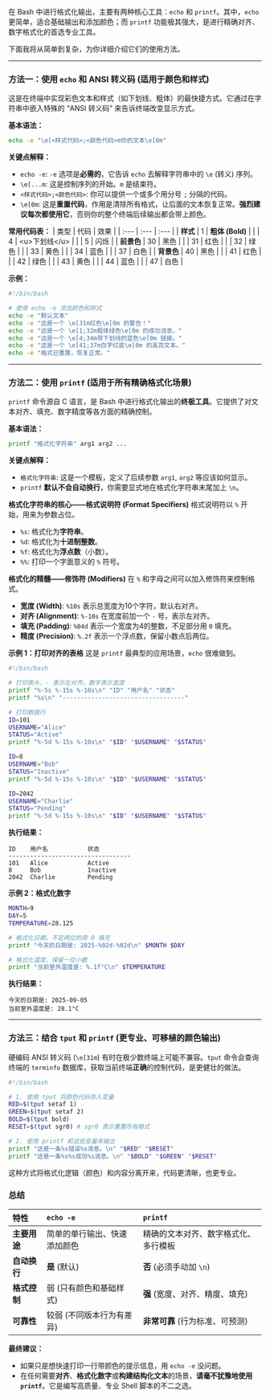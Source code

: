 在 Bash 中进行格式化输出，主要有两种核心工具：`echo` 和 `printf`。其中，`echo` 更简单，适合基础输出和添加颜色；而 `printf` 功能极其强大，是进行精确对齐、数字格式化的首选专业工具。

下面我将从简单到复杂，为你详细介绍它们的使用方法。

-----

### 方法一：使用 `echo` 和 ANSI 转义码 (适用于颜色和样式)

这是在终端中实现彩色文本和样式（如下划线、粗体）的最快捷方式。它通过在字符串中嵌入特殊的 “ANSI 转义码” 来告诉终端改变显示方式。

**基本语法：**

```bash
echo -e "\e[<样式代码>;<颜色代码>m你的文本\e[0m"
```

**关键点解释：**

  - `echo -e`: `-e` 选项是**必需的**，它告诉 `echo` 去解释字符串中的 `\e` (转义) 序列。
  - `\e[...m`: 这是控制序列的开始。`m` 是结束符。
  - `<样式代码>;<颜色代码>`: 你可以提供一个或多个用分号 `;` 分隔的代码。
  - `\e[0m`: 这是**重置代码**，作用是清除所有格式，让后面的文本恢复正常。**强烈建议每次都使用它**，否则你的整个终端后续输出都会带上颜色。

**常用代码表：**
| 类型 | 代码 | 效果 |
| :--- | :--- | :--- |
| **样式** | 1 | **粗体 (Bold)** |
| | 4 | \<u\>下划线\</u\> |
| | 5 | 闪烁 |
| **前景色** | 30 | 黑色 |
| | 31 | 红色 |
| | 32 | 绿色 |
| | 33 | 黄色 |
| | 34 | 蓝色 |
| | 37 | 白色 |
| **背景色** | 40 | 黑色 |
| | 41 | 红色 |
| | 42 | 绿色 |
| | 43 | 黄色 |
| | 44 | 蓝色 |
| | 47 | 白色 |

**示例：**

```bash
#!/bin/bash

# 使用 echo -e 添加颜色和样式
echo -e "默认文本"
echo -e "这是一个 \e[31m红色\e[0m 的警告！"
echo -e "这是一个 \e[1;32m粗体绿色\e[0m 的成功消息。"
echo -e "这是一个 \e[4;34m带下划线的蓝色\e[0m 链接。"
echo -e "这是一个 \e[41;37m白字红底\e[0m 的高亮文本。"
echo -e "格式已重置，恢复正常。"
```

-----

### 方法二：使用 `printf` (适用于所有精确格式化场景)

`printf` 命令源自 C 语言，是 Bash 中进行格式化输出的**终极工具**。它提供了对文本对齐、填充、数字精度等各方面的精确控制。

**基本语法：**

```bash
printf "格式化字符串" arg1 arg2 ...
```

**关键点解释：**

  - `格式化字符串`: 这是一个模板，定义了后续参数 `arg1`, `arg2` 等应该如何显示。
  - `printf` **默认不会自动换行**，你需要显式地在格式化字符串末尾加上 `\n`。

**格式化字符串的核心——格式说明符 (Format Specifiers)**
格式说明符以 `%` 开始，用来为参数占位。

  - `%s`: 格式化为**字符串**。
  - `%d`: 格式化为**十进制整数**。
  - `%f`: 格式化为**浮点数**（小数）。
  - `%%`: 打印一个字面意义的 `%` 符号。

**格式化的精髓——修饰符 (Modifiers)**
在 `%` 和字母之间可以加入修饰符来控制格式。

  - **宽度 (Width)**: `%10s` 表示总宽度为10个字符，默认右对齐。
  - **对齐 (Alignment)**: `%-10s` 在宽度前加一个 `-` 号，表示左对齐。
  - **填充 (Padding)**: `%04d` 表示一个宽度为4的整数，不足部分用 `0` 填充。
  - **精度 (Precision)**: `%.2f` 表示一个浮点数，保留小数点后两位。

**示例 1：打印对齐的表格**
这是 `printf` 最典型的应用场景，`echo` 很难做到。

```bash
#!/bin/bash

# 打印表头，- 表示左对齐，数字表示宽度
printf "%-5s %-15s %-10s\n" "ID" "用户名" "状态"
printf "%s\n" "----------------------------------"

# 打印数据行
ID=101
USERNAME="Alice"
STATUS="Active"
printf "%-5d %-15s %-10s\n" "$ID" "$USERNAME" "$STATUS"

ID=8
USERNAME="Bob"
STATUS="Inactive"
printf "%-5d %-15s %-10s\n" "$ID" "$USERNAME" "$STATUS"

ID=2042
USERNAME="Charlie"
STATUS="Pending"
printf "%-5d %-15s %-10s\n" "$ID" "$USERNAME" "$STATUS"
```

**执行结果：**

```
ID    用户名           状态      
----------------------------------
101   Alice           Active    
8     Bob             Inactive  
2042  Charlie         Pending   
```

**示例 2：格式化数字**

```bash
MONTH=9
DAY=5
TEMPERATURE=28.125

# 格式化日期，不足两位的用 0 填充
printf "今天的日期是: 2025-%02d-%02d\n" $MONTH $DAY

# 格式化温度，保留一位小数
printf "当前室外温度是: %.1f°C\n" $TEMPERATURE
```

**执行结果：**

```
今天的日期是: 2025-09-05
当前室外温度是: 28.1°C
```

-----

### 方法三：结合 `tput` 和 `printf` (更专业、可移植的颜色输出)

硬编码 ANSI 转义码 (`\e[31m`) 有时在极少数终端上可能不兼容。`tput` 命令会查询终端的 `terminfo` 数据库，获取当前终端**正确**的控制代码，是更健壮的做法。

```bash
#!/bin/bash

# 1. 使用 tput 将颜色代码存入变量
RED=$(tput setaf 1)
GREEN=$(tput setaf 2)
BOLD=$(tput bold)
RESET=$(tput sgr0) # sgr0 表示重置所有格式

# 2. 使用 printf 和这些变量来输出
printf "这是一条%s错误%s消息。\n" "$RED" "$RESET"
printf "这是一条%s%s成功%s消息。\n" "$BOLD" "$GREEN" "$RESET"
```

这种方式将格式化逻辑（颜色）和内容分离开来，代码更清晰，也更专业。

### 总结

| 特性       | `echo -e`      | `printf`            |
| :------- | :------------- | :------------------ |
| **主要用途** | 简单的单行输出、快速添加颜色 | 精确的文本对齐、数字格式化、多行模板  |
| **自动换行** | **是** (默认)     | **否** (必须手动加 `\n`)  |
| **格式控制** | 弱 (只有颜色和基础样式)  | **强** (宽度、对齐、精度、填充) |
| **可靠性**  | 较弱 (不同版本行为有差异) | **非常可靠** (行为标准、可预测) |

**最终建议：**

  - 如果只是想快速打印一行带颜色的提示信息，用 `echo -e` 没问题。
  - 在任何需要**对齐**、**格式化数字**或**构建结构化文本**的场景，**请毫不犹豫地使用 `printf`**。它是编写高质量、专业 Shell 脚本的不二之选。